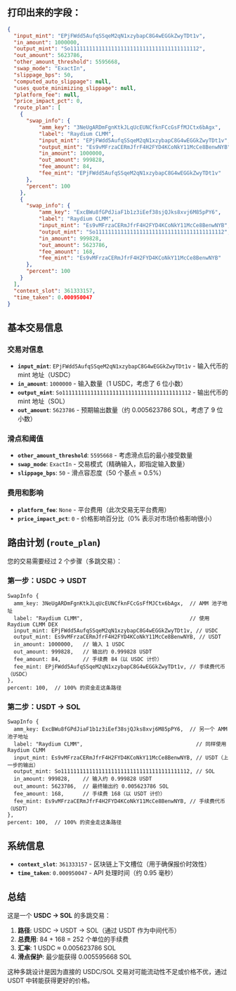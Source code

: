 ## 打印出来的字段：

```json
{
  "input_mint": "EPjFWdd5AufqSSqeM2qN1xzybapC8G4wEGGkZwyTDt1v",
  "in_amount": 1000000,
  "output_mint": "So11111111111111111111111111111111111111112",
  "out_amount": 5623786,
  "other_amount_threshold": 5595668,
  "swap_mode": "ExactIn",
  "slippage_bps": 50,
  "computed_auto_slippage": null,
  "uses_quote_minimizing_slippage": null,
  "platform_fee": null,
  "price_impact_pct": 0,
  "route_plan": [
    {
      "swap_info": {
          "amm_key": "3NeUgARDmFgnKtkJLqUcEUNCfknFCcGsFfMJCtx6bAgx",
          "label": "Raydium CLMM",
          "input_mint": "EPjFWdd5AufqSSqeM2qN1xzybapC8G4wEGGkZwyTDt1v",
          "output_mint": "Es9vMFrzaCERmJfrF4H2FYD4KCoNkY11McCe8BenwNYB",
          "in_amount": 1000000,
          "out_amount": 999828,
          "fee_amount": 84,
          "fee_mint": "EPjFWdd5AufqSSqeM2qN1xzybapC8G4wEGGkZwyTDt1v"
      },
      "percent": 100
    },
    {
      "swap_info": {
          "amm_key": "ExcBWu8fGPdJiaF1b1z3iEef38sjQJks8xvj6M85pPY6",
          "label": "Raydium CLMM",
          "input_mint": "Es9vMFrzaCERmJfrF4H2FYD4KCoNkY11McCe8BenwNYB",
          "output_mint": "So11111111111111111111111111111111111111112",
          "in_amount": 999828,
          "out_amount": 5623786,
          "fee_amount": 168,
          "fee_mint": "Es9vMFrzaCERmJfrF4H2FYD4KCoNkY11McCe8BenwNYB"
      },
      "percent": 100
    }
  ],
  "context_slot": 361333157,
  "time_taken": 0.000950047
}
```

## 基本交易信息

### 交易对信息
- **`input_mint`**: `EPjFWdd5AufqSSqeM2qN1xzybapC8G4wEGGkZwyTDt1v` - 输入代币的 mint 地址（USDC）
- **`in_amount`**: `1000000` - 输入数量（1 USDC，考虑了 6 位小数）
- **`output_mint`**: `So11111111111111111111111111111111111111112` - 输出代币的 mint 地址（SOL）  
- **`out_amount`**: `5623786` - 预期输出数量（约 0.005623786 SOL，考虑了 9 位小数）

### 滑点和阈值
- **`other_amount_threshold`**: `5595668` - 考虑滑点后的最小接受数量
- **`swap_mode`**: `ExactIn` - 交易模式（精确输入，即指定输入数量）
- **`slippage_bps`**: `50` - 滑点容忍度（50 个基点 = 0.5%）

### 费用和影响
- **`platform_fee`**: `None` - 平台费用（此次交易无平台费用）
- **`price_impact_pct`**: `0` - 价格影响百分比（0% 表示对市场价格影响很小）

## 路由计划 (`route_plan`)

您的交易需要经过 2 个步骤（多跳交易）：

### 第一步：USDC → USDT

```
SwapInfo {
  amm_key: 3NeUgARDmFgnKtkJLqUcEUNCfknFCcGsFfMJCtx6bAgx,  // AMM 池子地址
  label: "Raydium CLMM",                                  // 使用 Raydium CLMM DEX
  input_mint: EPjFWdd5AufqSSqeM2qN1xzybapC8G4wEGGkZwyTDt1v, // USDC
  output_mint: Es9vMFrzaCERmJfrF4H2FYD4KCoNkY11McCe8BenwNYB, // USDT
  in_amount: 1000000,   // 输入 1 USDC
  out_amount: 999828,   // 输出约 0.999828 USDT  
  fee_amount: 84,       // 手续费 84（以 USDC 计价）
  fee_mint: EPjFWdd5AufqSSqeM2qN1xzybapC8G4wEGGkZwyTDt1v, // 手续费代币（USDC）
},
percent: 100,  // 100% 的资金走这条路径
```

### 第二步：USDT → SOL  
```
SwapInfo {
  amm_key: ExcBWu8fGPdJiaF1b1z3iEef38sjQJks8xvj6M85pPY6,  // 另一个 AMM 池子地址
  label: "Raydium CLMM",                                    // 同样使用 Raydium CLMM
  input_mint: Es9vMFrzaCERmJfrF4H2FYD4KCoNkY11McCe8BenwNYB, // USDT（上一步的输出）
  output_mint: So11111111111111111111111111111111111111112, // SOL
  in_amount: 999828,    // 输入约 0.999828 USDT
  out_amount: 5623786,  // 最终输出约 0.005623786 SOL
  fee_amount: 168,      // 手续费 168（以 USDT 计价）
  fee_mint: Es9vMFrzaCERmJfrF4H2FYD4KCoNkY11McCe8BenwNYB, // 手续费代币（USDT）
},
percent: 100,  // 100% 的资金走这条路径
```

## 系统信息
- **`context_slot`**: `361333157` - 区块链上下文槽位（用于确保报价时效性）
- **`time_taken`**: `0.000950047` - API 处理时间（约 0.95 毫秒）

## 总结

这是一个 **USDC → SOL** 的多跳交易：
1. **路径**: USDC → USDT → SOL（通过 USDT 作为中间代币）
2. **总费用**: 84 + 168 = 252 个单位的手续费
3. **汇率**: 1 USDC ≈ 0.005623786 SOL
4. **滑点保护**: 最少能获得 0.005595668 SOL

这种多跳设计是因为直接的 USDC/SOL 交易对可能流动性不足或价格不优，通过 USDT 中转能获得更好的价格。